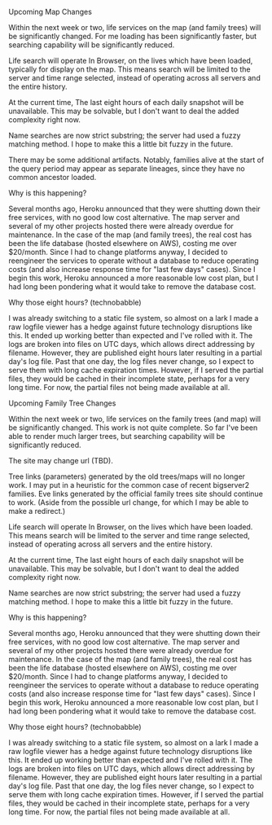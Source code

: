 Upcoming Map Changes

Within the next week or two, life services on the map (and family trees) will be significantly changed. For me loading has been significantly faster, but searching capability will be significantly reduced.

Life search will operate In Browser, on the lives which have been loaded, typically for display on the map. This means search will be limited to the server and time range selected, instead of operating across all servers and the entire history.

At the current time, The last eight hours of each daily snapshot will be unavailable. This may be solvable, but I don't want to deal the added complexity right now.

Name searches are now strict substring; the server had used a fuzzy matching method. I hope to make this a little bit fuzzy in the future.

There may be some additional artifacts. Notably, families alive at the start of the query period may appear as separate lineages, since they have no common ancestor loaded.

Why is this happening?

Several months ago, Heroku announced that they were shutting down their free services, with no good low cost alternative. The map server and several of my other projects hosted there were already overdue for maintenance. In the case of the map (and family trees), the real cost has been the life database (hosted elsewhere on AWS), costing me over $20/month. Since I had to change platforms anyway, I decided to reengineer the services to operate without a database to reduce operating costs (and also increase response time for "last few days" cases). Since I begin this work, Heroku announced a more reasonable low cost plan, but I had long been pondering what it would take to remove the database cost.

Why those eight hours? (technobabble)

I was already switching to a static file system, so almost on a lark I made a raw logfile viewer has a hedge against future technology disruptions like this. It ended up working better than expected and I've rolled with it. The logs are broken into files on UTC days, which allows direct addressing by filename. However, they are published eight hours later resulting in a partial day's log file. Past that one day, the log files never change, so I expect to serve them with long cache expiration times. However, if I served the partial files, they would be cached in their incomplete state, perhaps for a very long time. For now, the partial files not being made available at all.





Upcoming Family Tree Changes

Within the next week or two, life services on the family trees (and map) will be significantly changed. This work is not quite complete. So far I've been able to render much larger trees, but searching capability will be significantly reduced.

The site may change url (TBD).

Tree links (parameters) generated by the old trees/maps will no longer work. I may put in a heuristic for the common case of recent bigserver2 families. Eve links generated by the official family trees site should continue to work. (Aside from the possible url change, for which I may be able to make a redirect.)

Life search will operate In Browser, on the lives which have been loaded. This means search will be limited to the server and time range selected, instead of operating across all servers and the entire history.

At the current time, The last eight hours of each daily snapshot will be unavailable. This may be solvable, but I don't want to deal the added complexity right now.

Name searches are now strict substring; the server had used a fuzzy matching method. I hope to make this a little bit fuzzy in the future.

Why is this happening?

Several months ago, Heroku announced that they were shutting down their free services, with no good low cost alternative. The map server and several of my other projects hosted there were already overdue for maintenance. In the case of the map (and family trees), the real cost has been the life database (hosted elsewhere on AWS), costing me over $20/month. Since I had to change platforms anyway, I decided to reengineer the services to operate without a database to reduce operating costs (and also increase response time for "last few days" cases). Since I begin this work, Heroku announced a more reasonable low cost plan, but I had long been pondering what it would take to remove the database cost.

Why those eight hours? (technobabble)

I was already switching to a static file system, so almost on a lark I made a raw logfile viewer has a hedge against future technology disruptions like this. It ended up working better than expected and I've rolled with it. The logs are broken into files on UTC days, which allows direct addressing by filename. However, they are published eight hours later resulting in a partial day's log file. Past that one day, the log files never change, so I expect to serve them with long cache expiration times. However, if I served the partial files, they would be cached in their incomplete state, perhaps for a very long time. For now, the partial files not being made available at all.
